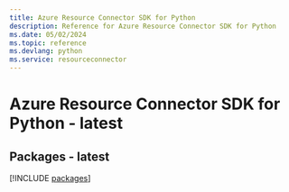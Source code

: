 ```yaml
---
title: Azure Resource Connector SDK for Python
description: Reference for Azure Resource Connector SDK for Python
ms.date: 05/02/2024
ms.topic: reference
ms.devlang: python
ms.service: resourceconnector
---
```

# Azure Resource Connector SDK for Python - latest
## Packages - latest
[!INCLUDE [packages](resource-connector-index.md)]
